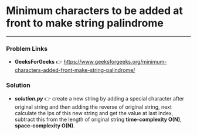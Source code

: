 # Minimum characters to be added at front to make string palindrome

---

### Problem Links
- **__GeeksForGeeks__** :point_right: https://www.geeksforgeeks.org/minimum-characters-added-front-make-string-palindrome/

### Solution
- **_solution.py_** :point_right: create a new string by adding a special character after original string and then adding the reverse of original string, next calculate the lps of this new string and get the value at last index, subtract this from the length of original string **time-complexity O(N)**, **space-complexity O(N)**.
